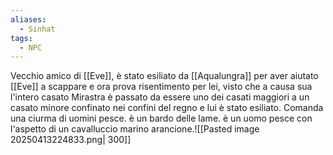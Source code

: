 ```yaml
---
aliases:
  - Sinhat
tags:
  - NPC
---
```

Vecchio amico di [[Eve]], è stato esiliato da [[Aqualungra]] per aver aiutato [[Eve]] a scappare e ora prova risentimento per lei, visto che a causa sua l'intero casato Mirastra è passato da essere uno dei casati maggiori a un casato minore confinato nei confini del regno e lui è stato esiliato. Comanda una ciurma di uomini pesce. è un bardo delle lame.
è un uomo pesce con l'aspetto di un cavalluccio marino arancione.![[Pasted image 20250413224833.png| 300]]
